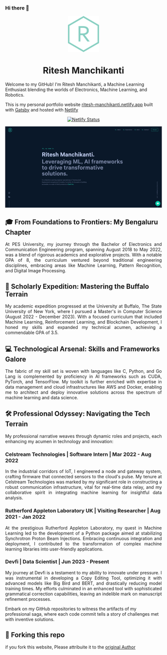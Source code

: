### Hi there 👋

<div align="center">
  <img alt="Logo" src="https://raw.githubusercontent.com/Ritesh261/v4-Ritesh-Manchikanti/main/src/images/Ritesh.png" width="100" />
</div>
<h1 align="center">
  Ritesh Manchikanti 
</h1>
<p>
  Welcome to my GitHub! I'm Ritesh Manchikanti, a Machine Learning Enthusiast blending the worlds of Electronics, Machine Learning, and Robotics. 
</p>

<p>
  This is my personal portfolio website <a href="https://ritesh-manchikanti.netlify.app/" target="_blank">ritesh-manchikanti.netlify.app</a> built with <a href="https://www.gatsbyjs.org/" target="_blank">Gatsby</a> and hosted with <a href="https://www.netlify.com/" target="_blank">Netlify</a>
</p>

<p align="center">
  <a href="https://app.netlify.com/sites/ritesh-manchikanti/deploys" target="_blank">
    <img src="https://api.netlify.com/api/v1/badges/1963b488-7b78-48c9-9e2d-6fb5e47ab3af/deploy-status" alt="Netlify Status" />
  </a>
</p>

![demo](https://raw.githubusercontent.com/Ritesh261//v4-Ritesh-Manchikanti/main/src/images/Ritesh_demo.png)

## 🎓 From Foundations to Frontiers: My Bengaluru Chapter

<p align="justify">
At PES University, my journey through the Bachelor of Electronics and Communication Engineering program, spanning August 2018 to May 2022, was a blend of rigorous academics and explorative projects. With a notable GPA of 8, the curriculum ventured beyond traditional engineering disciplines, embracing areas like Machine Learning, Pattern Recognition, and Digital Image Processing. 
</p>

## 🏫 Scholarly Expedition: Mastering the Buffalo Terrain

<p align="justify">
My academic expedition progressed at the University at Buffalo, The State University of New York, where I pursued a Master's in Computer Science (August 2022 - December 2023). With a focused curriculum that included Machine Learning, Reinforcement Learning, and Blockchain Development, I honed my skills and expanded my technical acumen, achieving a commendable GPA of 3.5.
</p>

## 💻 Technological Arsenal: Skills and Frameworks Galore

<p align="justify">
The fabric of my skill set is woven with languages like C, Python, and Go Lang is complemented by proficiency in AI frameworks such as CUDA, PyTorch, and TensorFlow. My toolkit is further enriched with expertise in data management and cloud infrastructures like AWS and Docker, enabling me to architect and deploy innovative solutions across the spectrum of machine learning and data science.
</p>

## 🛠️ Professional Odyssey: Navigating the Tech Terrain

<p align="justify">
My professional narrative weaves through dynamic roles and projects, each enhancing my acumen in technology and innovation:

### Celstream Technologies | Software Intern | Mar 2022 - Aug 2022

<p align="justify">
In the industrial corridors of IoT, I engineered a node and gateway system, crafting firmware that connected sensors to the cloud's pulse. My tenure at Celstream Technologies was marked by my significant role in constructing a robust communication infrastructure, vital for real-time data relay, and my collaborative spirit in integrating machine learning for insightful data analysis.

### Rutherford Appleton Laboratory UK | Visiting Researcher | Aug 2021 - Jan 2022

<p align="justify">
At the prestigious Rutherford Appleton Laboratory, my quest in Machine Learning led to the development of a Python package aimed at stabilizing Synchrotron Proton Beam Injections. Embracing continuous integration and deployment, I contributed to the transformation of complex machine learning libraries into user-friendly applications.

### Devfi | Data Scientist | Jun 2023 - Present

<p align="justify">
My journey at Devfi is a testament to my ability to innovate under pressure. I was instrumental in developing a Copy Editing Tool, optimizing it with advanced models like Big Bird and BERT, and drastically reducing model training times. My efforts culminated in an enhanced tool with sophisticated grammatical correction capabilities, leaving an indelible mark on manuscript refinement processes.

Embark on my GitHub repositories to witness the artifacts of my professional saga, where each code commit tells a story of challenges met with inventive solutions.

</p>

## 🚨 Forking this repo

if you fork this website, Please attribuite it to the <a href="https://brittanychiang.com/" target= "">original Author</a>

<!-- ## 🎨 Color Reference

| Color          | Hex                                                                |
| -------------- | ------------------------------------------------------------------ |
| Navy           | ![#0a192f](https://via.placeholder.com/10/0a192f?text=+) `#0a192f` |
| Light Navy     | ![#112240](https://via.placeholder.com/10/0a192f?text=+) `#112240` |
| Lightest Navy  | ![#233554](https://via.placeholder.com/10/303C55?text=+) `#233554` |
| Slate          | ![#8892b0](https://via.placeholder.com/10/8892b0?text=+) `#8892b0` |
| Light Slate    | ![#a8b2d1](https://via.placeholder.com/10/a8b2d1?text=+) `#a8b2d1` |
| Lightest Slate | ![#ccd6f6](https://via.placeholder.com/10/ccd6f6?text=+) `#ccd6f6` |
| White          | ![#e6f1ff](https://via.placeholder.com/10/e6f1ff?text=+) `#e6f1ff` |
| Green          | ![#64ffda](https://via.placeholder.com/10/64ffda?text=+) `#64ffda` | -->
